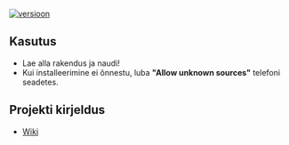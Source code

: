 [![versioon](https://img.shields.io/badge/versioon-v1.0.0_beta-blue)](https://github.com/35grain/matemaatik/releases)

## Kasutus
* Lae alla rakendus ja naudi! 
* Kui installeerimine ei õnnestu, luba **"Allow unknown sources"** telefoni seadetes.

## Projekti kirjeldus
* [Wiki](https://github.com/35grain/matemaatik/wiki)
